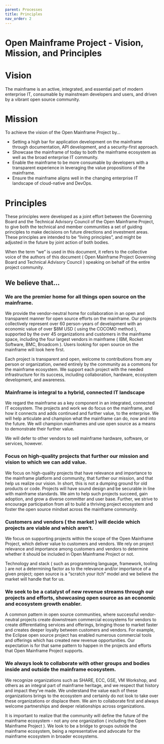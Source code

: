 ```yaml
---
parent: Processes
title: Principles
nav_order: 2
---
```


# Open Mainframe Project - Vision, Mission, and Principles


# Vision

The mainframe is an active, integrated, and essential part of modern enterprise IT, consumable by mainstream developers and users, and driven by a vibrant open source community.


# Mission

To achieve the vision of the Open Mainframe Project by…



* Setting a high bar for application development on the mainframe through documentation, API development, and a security-first approach.
* Showcase the mainframe of today to both the mainframe ecosystem as well as the broad enterprise IT community.
* Enable the mainframe to be more consumable by developers with a transparent experience in leveraging the value propositions of the mainframe.
* Ensure the mainframe aligns well in the changing enterprise IT landscape of cloud-native and DevOps.


# Principles

These principles were developed as a joint effort between the Governing Board and the Technical Advisory Council of the Open Mainframe Project, to give both the technical and member communities a set of guiding principles to make decisions on future directions and investment areas. These principles are intended to be “living principles”, and might be adjusted in the future by joint action of both bodies.

When the term “we” is used in this document, it refers to the collective voice of the authors of this document ( Open Mainframe Project Governing Board and Technical Advisory Council ) speaking on behalf of the entire project community.


## We believe that...


### We are the premier home for all things open source on the mainframe.

We provide the vendor-neutral home for collaboration in an open and transparent manner for open source efforts on the mainframe. Our projects collectively represent over 60 person-years of development with an economic value of over $8M USD ( using the COCOMO method ), supported by the over 45 organizations and customers in the mainframe space, including the four largest vendors in mainframe ( IBM, Rocket Software, BMC, Broadcom ). Users looking for open source on the mainframe will look here first.

Each project is transparent and open, welcome to contributions from any person or organization, owned entirely by the community as a commons for the mainframe ecosystem. We support each project with the needed infrastructure for its success, including collaboration, hardware, ecosystem development, and awareness.


### Mainframe is integral to a hybrid, connected IT landscape

We regard the mainframe as a key component in an integrated, connected IT ecosystem. The projects and work we do focus on the mainframe, and how it connects and adds continued and further value, to the enterprise. We will help articulate and champion what the mainframe can do, now and into the future. We will champion mainframes and use open source as a means to demonstrate their further value. 

We will defer to other vendors to sell mainframe hardware, software, or services, however. 


### Focus on high-quality projects that further our mission and vision to which we can add value.

We focus on high-quality projects that have relevance and importance to the mainframe platform and community, that further our mission, and that help us realize our vision. In short, this is not a dumping ground for old products or code.  Projects will have sound design and be securable in line with mainframe standards. We aim to help such projects succeed, gain adoption, and grow a diverse committer and user base. Further, we strive to encourage participation from all to build a thriving project ecosystem and foster the open source mindset across the mainframe community.


### Customers and vendors ( the market ) will decide which projects are viable and which aren’t.   

We focus on supporting projects within the scope of the Open Mainframe Project, which deliver value to customers and vendors. We rely on project relevance and importance among customers and vendors to determine whether it should be included in Open Mainframe Project or not. 

Technology and stack ( such as programming language, framework, tooling ) are not a determining factor as to the relevance and/or importance of a given project; open source is a “scratch your itch” model and we believe the market will handle that for us.


### We seek to be a catalyst of new revenue streams through our projects and efforts, showcasing open source as an economic and ecosystem growth enabler.

A common pattern in open source communities, where successful vendor-neutral projects create downstream commercial ecosystems for vendors to create differentiating services and offerings, bringing those to market faster and creates deeper loyalty between customers and vendors. For example, the Eclipse open source project has enabled numerous commercial tools and offerings which has created new revenue opportunities. Our expectation is for that same pattern to happen in the projects and efforts that Open Mainframe Project supports.


### We always look to collaborate with other groups and bodies inside and outside the mainframe ecosystem.

We recognize organizations such as SHARE, ECC, GSE, VM Workshop, and others as an integral part of mainframe heritage, and we respect that history and impact they’ve made. We understand the value each of these organizations brings to the ecosystem and certainly do not look to take over these organizations or displace them. We aim to collaborate first and always welcome partnerships and deeper relationships across organizations. 

It is important to realize that the community will define the future of the mainframe ecosystem - not any one organization ( including the Open Mainframe Project ). We look to be a bridge to groups outside the mainframe ecosystem, being a representative and advocate for the mainframe ecosystem in broader ecosystems.


